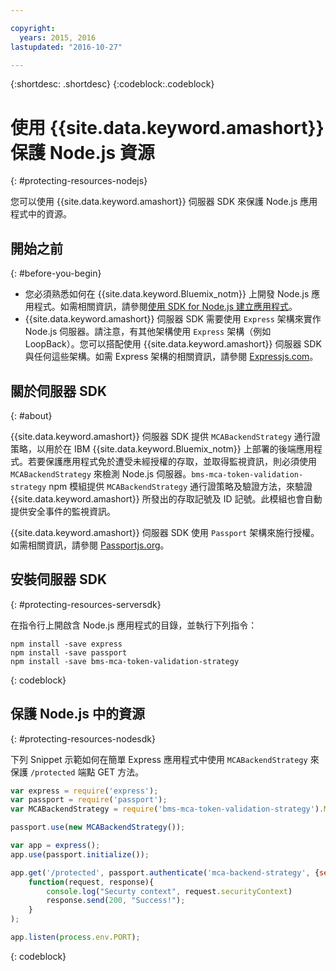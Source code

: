 ```yaml
---

copyright:
  years: 2015, 2016
lastupdated: "2016-10-27"

---
```


{:shortdesc: .shortdesc} 
{:codeblock:.codeblock}

# 使用 {{site.data.keyword.amashort}} 保護 Node.js 資源
{: #protecting-resources-nodejs}


您可以使用 {{site.data.keyword.amashort}} 伺服器 SDK 來保護 Node.js 應用程式中的資源。

## 開始之前
{: #before-you-begin}

* 您必須熟悉如何在 {{site.data.keyword.Bluemix_notm}} 上開發 Node.js 應用程式。如需相關資訊，請參閱[使用 SDK for Node.js 建立應用程式](https://console.{DomainName}/docs/runtimes/nodejs/index.html#nodejs_runtime)。
* {{site.data.keyword.amashort}} 伺服器 SDK 需要使用 `Express` 架構來實作 Node.js 伺服器。請注意，有其他架構使用 `Express` 架構（例如 LoopBack）。您可以搭配使用 {{site.data.keyword.amashort}} 伺服器 SDK 與任何這些架構。如需 Express 架構的相關資訊，請參閱 [Expressjs.com](http://expressjs.com/)。

## 關於伺服器 SDK
{: #about}

{{site.data.keyword.amashort}} 伺服器 SDK 提供 `MCABackendStrategy` 通行證策略，以用於在 IBM {{site.data.keyword.Bluemix_notm}} 上部署的後端應用程式。若要保護應用程式免於遭受未經授權的存取，並取得監視資訊，則必須使用 `MCABackendStrategy` 來檢測 Node.js 伺服器。`bms-mca-token-validation-strategy` npm 模組提供 `MCABackendStrategy` 通行證策略及驗證方法，來驗證 {{site.data.keyword.amashort}} 所發出的存取記號及 ID 記號。此模組也會自動提供安全事件的監視資訊。

{{site.data.keyword.amashort}} 伺服器 SDK 使用 `Passport` 架構來施行授權。如需相關資訊，請參閱 [Passportjs.org](http://passportjs.org/)。

## 安裝伺服器 SDK
{: #protecting-resources-serversdk}

在指令行上開啟含 Node.js 應用程式的目錄，並執行下列指令：

```
npm install -save express
npm install -save passport
npm install -save bms-mca-token-validation-strategy
```
{: codeblock}

## 保護 Node.js 中的資源
{: #protecting-resources-nodesdk}

下列 Snippet 示範如何在簡單 Express 應用程式中使用 `MCABackendStrategy` 來保護 `/protected` 端點 GET 方法。

```JavaScript
var express = require('express');
var passport = require('passport');
var MCABackendStrategy = require('bms-mca-token-validation-strategy').MCABackendStrategy;

passport.use(new MCABackendStrategy());

var app = express();
app.use(passport.initialize());

app.get('/protected', passport.authenticate('mca-backend-strategy', {session: false }),
    function(request, response){
		console.log("Securty context", request.securityContext)    
		response.send(200, "Success!");
    }
);

app.listen(process.env.PORT);
```
{: codeblock}
